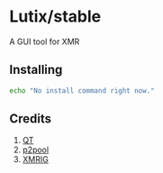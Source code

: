 # Lutix/stable
A GUI tool for XMR

## Installing
```bash
echo "No install command right now."
```

## Credits
1) [QT](https://doc.qt.io/)
2) [p2pool](https://p2pool.io/)
3) [XMRIG](https://xmrig.com/)